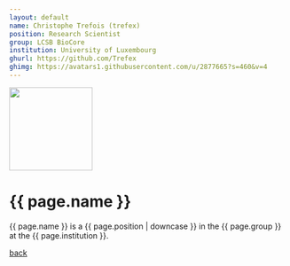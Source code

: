 ```yaml
---
layout: default
name: Christophe Trefois (trefex)
position: Research Scientist
group: LCSB BioCore
institution: University of Luxembourg
ghurl: https://github.com/Trefex
ghimg: https://avatars1.githubusercontent.com/u/2877665?s=460&v=4
---
```


<a href="{{ page.ghurl }}"><img src="{{ page.ghimg }}" height="150px"/></a>

# {{ page.name }}

{{ page.name }} is a {{ page.position | downcase }} in the {{ page.group }} at the {{ page.institution }}.

<a href="{{ site.baseurl }}">back</a>
